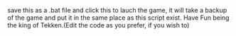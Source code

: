 save this as a .bat file and click this to lauch the game, it will take a backup of the game and put it in the same place as this script exist. Have Fun being the king of Tekken.(Edit the code as you prefer, if you wish to)
